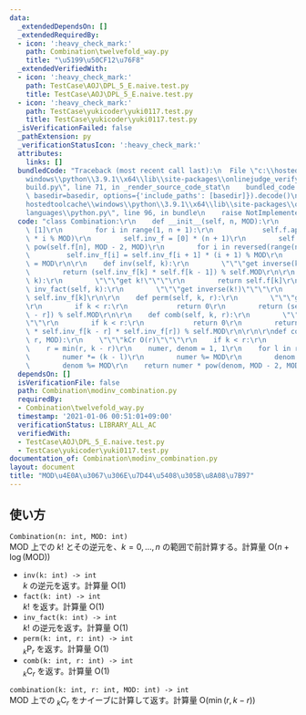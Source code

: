 ```yaml
---
data:
  _extendedDependsOn: []
  _extendedRequiredBy:
  - icon: ':heavy_check_mark:'
    path: Combination\twelvefold_way.py
    title: "\u5199\u50CF12\u76F8"
  _extendedVerifiedWith:
  - icon: ':heavy_check_mark:'
    path: TestCase\AOJ\DPL_5_E.naive.test.py
    title: TestCase\AOJ\DPL_5_E.naive.test.py
  - icon: ':heavy_check_mark:'
    path: TestCase\yukicoder\yuki0117.test.py
    title: TestCase\yukicoder\yuki0117.test.py
  _isVerificationFailed: false
  _pathExtension: py
  _verificationStatusIcon: ':heavy_check_mark:'
  attributes:
    links: []
  bundledCode: "Traceback (most recent call last):\n  File \"c:\\hostedtoolcache\\\
    windows\\python\\3.9.1\\x64\\lib\\site-packages\\onlinejudge_verify\\documentation\\\
    build.py\", line 71, in _render_source_code_stat\n    bundled_code = language.bundle(stat.path,\
    \ basedir=basedir, options={'include_paths': [basedir]}).decode()\n  File \"c:\\\
    hostedtoolcache\\windows\\python\\3.9.1\\x64\\lib\\site-packages\\onlinejudge_verify\\\
    languages\\python.py\", line 96, in bundle\n    raise NotImplementedError\nNotImplementedError\n"
  code: "class Combination:\r\n    def __init__(self, n, MOD):\r\n        self.f =\
    \ [1]\r\n        for i in range(1, n + 1):\r\n            self.f.append(self.f[-1]\
    \ * i % MOD)\r\n        self.inv_f = [0] * (n + 1)\r\n        self.inv_f[n] =\
    \ pow(self.f[n], MOD - 2, MOD)\r\n        for i in reversed(range(n)):\r\n   \
    \         self.inv_f[i] = self.inv_f[i + 1] * (i + 1) % MOD\r\n        self.MOD\
    \ = MOD\r\n\r\n    def inv(self, k):\r\n        \"\"\"get inverse(k)\"\"\"\r\n\
    \        return (self.inv_f[k] * self.f[k - 1]) % self.MOD\r\n\r\n    def fact(self,\
    \ k):\r\n        \"\"\"get k!\"\"\"\r\n        return self.f[k]\r\n\r\n    def\
    \ inv_fact(self, k):\r\n        \"\"\"get inverse(k!)\"\"\"\r\n        return\
    \ self.inv_f[k]\r\n\r\n    def perm(self, k, r):\r\n        \"\"\"get kPr\"\"\"\
    \r\n        if k < r:\r\n            return 0\r\n        return (self.f[k] * self.inv_f[k\
    \ - r]) % self.MOD\r\n\r\n    def comb(self, k, r):\r\n        \"\"\"get kCr\"\
    \"\"\r\n        if k < r:\r\n            return 0\r\n        return (self.f[k]\
    \ * self.inv_f[k - r] * self.inv_f[r]) % self.MOD\r\n\r\n\r\ndef combination(k,\
    \ r, MOD):\r\n    \"\"\"kCr O(r)\"\"\"\r\n    if k < r:\r\n        return 0\r\n\
    \    r = min(r, k - r)\r\n    numer, denom = 1, 1\r\n    for l in range(r):\r\n\
    \        numer *= (k - l)\r\n        numer %= MOD\r\n        denom *= l + 1\r\n\
    \        denom %= MOD\r\n    return numer * pow(denom, MOD - 2, MOD) % MOD\r\n"
  dependsOn: []
  isVerificationFile: false
  path: Combination\modinv_combination.py
  requiredBy:
  - Combination\twelvefold_way.py
  timestamp: '2021-01-06 00:51:01+09:00'
  verificationStatus: LIBRARY_ALL_AC
  verifiedWith:
  - TestCase\AOJ\DPL_5_E.naive.test.py
  - TestCase\yukicoder\yuki0117.test.py
documentation_of: Combination\modinv_combination.py
layout: document
title: "MOD\u4E0A\u3067\u306E\u7D44\u5408\u305B\u8A08\u7B97"
---
```

## 使い方
`Combination(n: int, MOD: int)`  
$\mathrm{MOD}$ 上での $k!$ とその逆元を、$k = 0,\dots,n$ の範囲で前計算する。計算量 $\mathrm{O}(n + \log(\mathrm{MOD}))$
- `inv(k: int) -> int`  
$k$ の逆元を返す。計算量 $\mathrm{O}(1)$
- `fact(k: int) -> int`  
$k!$ を返す。計算量 $\mathrm{O}(1)$
- `inv_fact(k: int) -> int`  
$k!$ の逆元を返す。計算量 $\mathrm{O}(1)$
- `perm(k: int, r: int) -> int`  
${}_k\mathrm{P}_r$ を返す。計算量 $\mathrm{O}(1)$
- `comb(k: int, r: int) -> int`  
${}_k\mathrm{C}_r$ を返す。計算量 $\mathrm{O}(1)$

`combination(k: int, r: int, MOD: int) -> int`  
$\mathrm{MOD}$ 上での ${}_k\mathrm{C}_r$ をナイーブに計算して返す。計算量 $\mathrm{O}(\min(r, k - r))$
